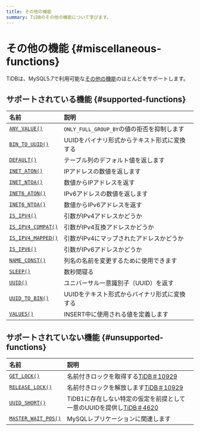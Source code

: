 ```yaml
---
title: その他の機能
summary: TiDBのその他の機能について学びます。
---
```


# その他の機能 {#miscellaneous-functions}

TiDBは、MySQL5.7で利用可能な[その他の機能](https://dev.mysql.com/doc/refman/5.7/en/miscellaneous-functions.html)のほとんどをサポートします。

## サポートされている機能 {#supported-functions}

| 名前                                                                                                                 | 説明                              |
| :----------------------------------------------------------------------------------------------------------------- | :------------------------------ |
| [`ANY_VALUE()`](https://dev.mysql.com/doc/refman/5.7/en/miscellaneous-functions.html#function_any-value)           | `ONLY_FULL_GROUP_BY`の値の拒否を抑制します |
| [`BIN_TO_UUID()`](https://dev.mysql.com/doc/refman/8.0/en/miscellaneous-functions.html#function_bin-to-uuid)       | UUIDをバイナリ形式からテキスト形式に変換する        |
| [`DEFAULT()`](https://dev.mysql.com/doc/refman/5.7/en/miscellaneous-functions.html#function_default)               | テーブル列のデフォルト値を返します               |
| [`INET_ATON()`](https://dev.mysql.com/doc/refman/5.7/en/miscellaneous-functions.html#function_inet-aton)           | IPアドレスの数値を返します                  |
| [`INET_NTOA()`](https://dev.mysql.com/doc/refman/5.7/en/miscellaneous-functions.html#function_inet-ntoa)           | 数値からIPアドレスを返す                   |
| [`INET6_ATON()`](https://dev.mysql.com/doc/refman/5.7/en/miscellaneous-functions.html#function_inet6-aton)         | IPv6アドレスの数値を返します                |
| [`INET6_NTOA()`](https://dev.mysql.com/doc/refman/5.7/en/miscellaneous-functions.html#function_inet6-ntoa)         | 数値からIPv6アドレスを返す                 |
| [`IS_IPV4()`](https://dev.mysql.com/doc/refman/5.7/en/miscellaneous-functions.html#function_is-ipv4)               | 引数がIPv4アドレスかどうか                 |
| [`IS_IPV4_COMPAT()`](https://dev.mysql.com/doc/refman/5.7/en/miscellaneous-functions.html#function_is-ipv4-compat) | 引数がIPv4互換アドレスかどうか               |
| [`IS_IPV4_MAPPED()`](https://dev.mysql.com/doc/refman/5.7/en/miscellaneous-functions.html#function_is-ipv4-mapped) | 引数がIPv4にマップされたアドレスかどうか          |
| [`IS_IPV6()`](https://dev.mysql.com/doc/refman/5.7/en/miscellaneous-functions.html#function_is-ipv6)               | 引数がIPv6アドレスかどうか                 |
| [`NAME_CONST()`](https://dev.mysql.com/doc/refman/5.7/en/miscellaneous-functions.html#function_name-const)         | 列名の名前を変更するために使用できます             |
| [`SLEEP()`](https://dev.mysql.com/doc/refman/5.7/en/miscellaneous-functions.html#function_sleep)                   | 数秒間寝る                           |
| [`UUID()`](https://dev.mysql.com/doc/refman/5.7/en/miscellaneous-functions.html#function_uuid)                     | ユニバーサル一意識別子（UUID）を返す            |
| [`UUID_TO_BIN()`](https://dev.mysql.com/doc/refman/8.0/en/miscellaneous-functions.html#function_uuid-to-bin)       | UUIDをテキスト形式からバイナリ形式に変換する        |
| [`VALUES()`](https://dev.mysql.com/doc/refman/5.7/en/miscellaneous-functions.html#function_values)                 | INSERT中に使用される値を定義します            |

## サポートされていない機能 {#unsupported-functions}

| 名前                                                                                                                   | 説明                                                                                        |
| :------------------------------------------------------------------------------------------------------------------- | :---------------------------------------------------------------------------------------- |
| [`GET_LOCK()`](https://dev.mysql.com/doc/refman/5.7/en/miscellaneous-functions.html#function_get-lock)               | 名前付きロックを取得する[TiDB＃10929](https://github.com/pingcap/tidb/issues/10929)                    |
| [`RELEASE_LOCK()`](https://dev.mysql.com/doc/refman/5.7/en/miscellaneous-functions.html#function_release-lock)       | 名前付きロックを解放します[TiDB＃10929](https://github.com/pingcap/tidb/issues/10929)                   |
| [`UUID_SHORT()`](https://dev.mysql.com/doc/refman/5.7/en/miscellaneous-functions.html#function_uuid-short)           | TiDB1に存在しない特定の仮定を前提として一意のUUIDを提供し[TiDB＃4620](https://github.com/pingcap/tidb/issues/4620) |
| [`MASTER_WAIT_POS()`](https://dev.mysql.com/doc/refman/5.7/en/miscellaneous-functions.html#function_master-pos-wait) | MySQLレプリケーションに関連します                                                                       |
